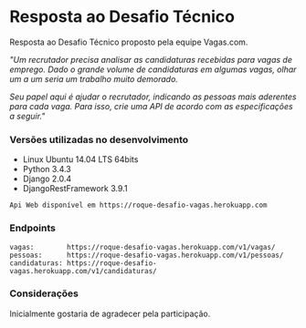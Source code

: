 # Resposta ao Desafio Técnico
Resposta ao Desafio Técnico proposto pela equipe Vagas.com.

_"Um recrutador precisa analisar as candidaturas recebidas para vagas de emprego. Dado o grande volume de candidaturas em algumas vagas, olhar um a um seria um trabalho muito demorado._

_Seu papel aqui é ajudar o recrutador, indicando as pessoas mais aderentes para cada vaga. Para isso, crie uma API de acordo com as especificações a seguir."_

### Versões utilizadas no desenvolvimento
* Linux Ubuntu 14.04 LTS 64bits
* Python 3.4.3
* Django 2.0.4
* DjangoRestFramework 3.9.1

```
Api Web disponível em https://roque-desafio-vagas.herokuapp.com
```

### Endpoints
```
vagas:        https://roque-desafio-vagas.herokuapp.com/v1/vagas/
pessoas:      https://roque-desafio-vagas.herokuapp.com/v1/pessoas/
candidaturas: https://roque-desafio-vagas.herokuapp.com/v1/candidaturas/
```

### Considerações
Inicialmente gostaria de agradecer pela participação.
